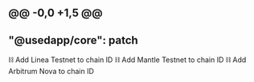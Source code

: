 @@ -0,0 +1,5 @@
---
"@usedapp/core": patch
---

⛓ Add Linea Testnet to chain ID
⛓ Add Mantle Testnet to chain ID
⛓ Add Arbitrum Nova to chain ID